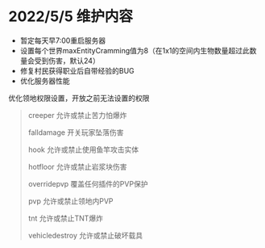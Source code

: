 # 2022/5/5 维护内容

* 暂定每天早7:00重启服务器
* 设置每个世界maxEntityCramming值为8（在1x1的空间内生物数量超过此数量会受到伤害，默认24）
* 修复村民获得职业后自带经验的BUG
* 优化服务器性能

优化领地权限设置，开放之前无法设置的权限

> creeper 允许或禁止苦力怕爆炸
>
> falldamage 开关玩家坠落伤害
>
> hook 允许或禁止使用鱼竿攻击实体
>
> hotfloor 允许或禁止岩浆块伤害
>
> overridepvp 覆盖任何插件的PVP保护
>
> pvp 允许或禁止领地内PVP
>
> tnt 允许或禁止TNT爆炸
>
> vehicledestroy 允许或禁止破坏载具
